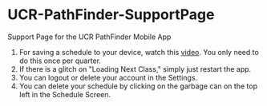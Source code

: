 # UCR-PathFinder-SupportPage
Support Page for the UCR PathFinder Mobile App


1. For saving a schedule to your device, watch this [video]([url](https://www.youtube.com/watch?v=gHxBr6cX3Kg)). You only need to do this once per quarter.
2. If there is a glitch on "Loading Next Class," simply just restart the app.
3. You can logout or delete your account in the Settings.
4. You can delete your schedule by clicking on the garbage can on the top left in the Schedule Screen.
